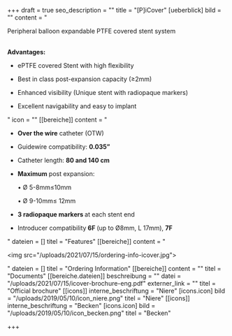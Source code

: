 +++
draft = true
seo_description = ""
title = "[P]iCover"
[ueberblick]
bild = ""
content = "<p>Peripheral balloon expandable PTFE covered stent system</p><p></p><p><br><strong>Advantages:</strong></p><ul><li><p>ePTFE covered Stent with high flexibility</p></li><li><p>Best in class post-expansion capacity (≥2mm)</p></li><li><p>Enhanced visibility (Unique stent with radiopaque markers)</p></li><li><p>Excellent navigability and easy to implant</p></li></ul>"
icon = ""
[[bereiche]]
content = "<ul><li><p><strong>Over the wire</strong> catheter (OTW)</p></li><li><p>Guidewire compatibility: <strong>0.035”</strong></p></li><li><p>Catheter length: <strong>80 and 140 cm</strong></p></li><li><p><strong>Maximum</strong> post expansion:</p><p>• Ø 5-8mm≤10mm</p><p>• Ø 9-10mm≤ 12mm</p></li><li><p><strong>3 radiopaque markers </strong>at each stent end</p></li><li><p>Introducer compatibility<strong> 6F </strong>(up to Ø8mm, L 17mm), <strong>7F</strong></p></li></ul>"
dateien = []
titel = "Features"
[[bereiche]]
content = "<p><img src=\"/uploads/2021/07/15/ordering-info-icover.jpg\"></p>"
dateien = []
titel = "Ordering Information"
[[bereiche]]
content = ""
titel = "Documents"
[[bereiche.dateien]]
beschreibung = ""
datei = "/uploads/2021/07/15/icover-brochure-eng.pdf"
externer_link = ""
titel = "Official brochure"
[[icons]]
interne_beschriftung = "Niere"
[icons.icon]
bild = "/uploads/2019/05/10/icon_niere.png"
titel = "Niere"
[[icons]]
interne_beschriftung = "Becken"
[icons.icon]
bild = "/uploads/2019/05/10/icon_becken.png"
titel = "Becken"

+++
